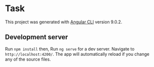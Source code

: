 # Task

This project was generated with [Angular CLI](https://github.com/angular/angular-cli) version 9.0.2.

## Development server

Run `npm install` then,
Run `ng serve` for a dev server. Navigate to `http://localhost:4200/`. The app will automatically reload if you change any of the source files.

